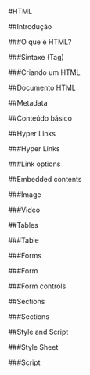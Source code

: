 #HTML

##Introdução

###O que é HTML?

###Sintaxe (Tag)

###Criando um HTML

##Documento HTML

##Metadata

##Conteúdo básico

##Hyper Links

###Hyper Links

###Link options

##Embedded contents

###Image

###Video

##Tables

###Table

###Forms

###Form

###Form controls

##Sections

###Sections

##Style and Script

###Style Sheet

###Script
